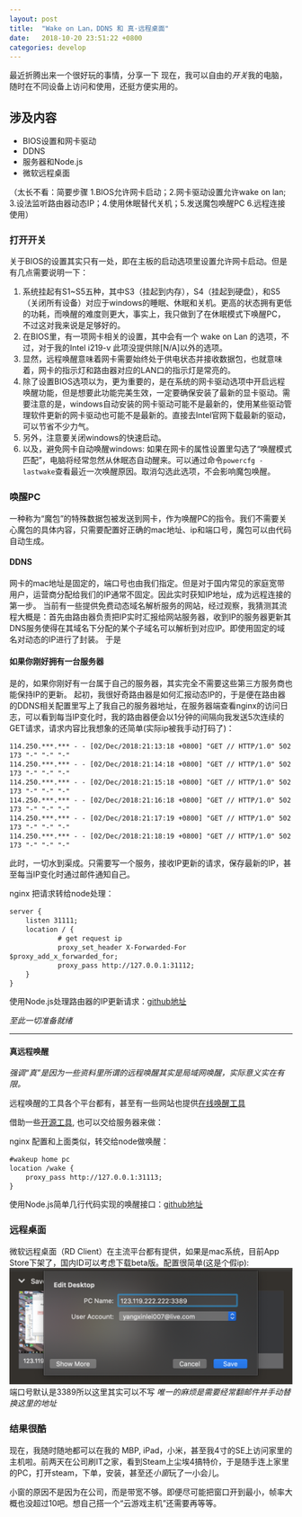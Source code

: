```yaml
---
layout: post
title:  "Wake on Lan，DDNS 和 真·远程桌面"
date:   2018-10-20 23:51:22 +0800
categories: develop
---
```


最近折腾出来一个很好玩的事情，分享一下
现在，我可以自由的*开关*我的电脑，随时在不同设备上访问和使用，还挺方便实用的。

## 涉及内容

* BIOS设置和网卡驱动
* DDNS
* 服务器和Node.js
* 微软远程桌面

（太长不看：简要步骤 1.BIOS允许网卡启动；2.网卡驱动设置允许wake on lan; 3.设法监听路由器动态IP；4.使用休眠替代关机；5.发送魔包唤醒PC 6.远程连接使用）

### 打开开关

关于BIOS的设置其实只有一处，即在主板的启动选项里设置允许网卡启动。但是有几点需要说明一下：
1. 系统挂起有S1~S5五种，其中S3（挂起到内存），S4（挂起到硬盘），和S5（关闭所有设备）对应于windows的睡眠、休眠和关机。更高的状态拥有更低的功耗，而唤醒的难度则更大，事实上，我只做到了在休眠模式下唤醒PC，不过这对我来说是足够好的。
2. 在BIOS里，有一项网卡相关的设置，其中会有一个 wake on Lan 的选项，不过，对于我的Intel i219-v 此项没提供除[N/A]以外的选项。
3. 显然，远程唤醒意味着网卡需要始终处于供电状态并接收数据包，也就意味着，网卡的指示灯和路由器对应的LAN口的指示灯是常亮的。
4. 除了设置BIOS选项以为，更为重要的，是在系统的网卡驱动选项中开启远程唤醒功能，但是想要此功能完美生效，一定要确保安装了最新的显卡驱动。需要注意的是，windows自动安装的网卡驱动可能不是最新的，使用某些驱动管理软件更新的网卡驱动也可能不是最新的。直接去Intel官网下载最新的驱动，可以节省不少力气。
5. 另外，注意要关闭windows的快速启动。
6. 以及，避免网卡自动唤醒windows:
如果在网卡的属性设置里勾选了“唤醒模式匹配”，电脑将经常忽然从休眠态自动醒来。可以通过命令`powercfg -lastwake`查看最近一次唤醒原因。取消勾选此选项，不会影响魔包唤醒。

### 唤醒PC

一种称为“魔包”的特殊数据包被发送到网卡，作为唤醒PC的指令。我们不需要关心魔包的具体内容，只需要配置好正确的mac地址、ip和端口号，魔包可以由代码自动生成。

#### DDNS

网卡的mac地址是固定的，端口号也由我们指定。但是对于国内常见的家庭宽带用户，运营商分配给我们的IP通常不固定。因此实时获知IP地址，成为远程连接的第一步。
当前有一些提供免费动态域名解析服务的网站，经过观察，我猜测其流程大概是：首先由路由器负责把IP实时汇报给网站服务器，收到IP的服务器更新其DNS服务使得在其域名下分配的某个子域名可以解析到对应IP。即使用固定的域名对动态的IP进行了封装。 
于是

#### 如果你刚好拥有一台服务器 

是的，如果你刚好有一台属于自己的服务器，其实完全不需要这些第三方服务商也能保持IP的更新。
起初，我很好奇路由器是如何汇报动态IP的，于是便在路由器的DDNS相关配置里写上了我自己的服务器地址，在服务器端查看nginx的访问日志，可以看到每当IP变化时，我的路由器便会以1分钟的间隔向我发送5次连续的GET请求，请求内容比我想象的还简单(实际ip被我手动打码了)：

```
114.250.***.*** - - [02/Dec/2018:21:13:18 +0800] "GET // HTTP/1.0" 502 173 "-" "-" "-"
114.250.***.*** - - [02/Dec/2018:21:14:18 +0800] "GET // HTTP/1.0" 502 173 "-" "-" "-"
114.250.***.*** - - [02/Dec/2018:21:15:18 +0800] "GET // HTTP/1.0" 502 173 "-" "-" "-"
114.250.***.*** - - [02/Dec/2018:21:16:18 +0800] "GET // HTTP/1.0" 502 173 "-" "-" "-"
114.250.***.*** - - [02/Dec/2018:21:17:19 +0800] "GET // HTTP/1.0" 502 173 "-" "-" "-"
114.250.***.*** - - [02/Dec/2018:21:18:19 +0800] "GET // HTTP/1.0" 502 173 "-" "-" "-"
```

此时，一切水到渠成。只需要写一个服务，接收IP更新的请求，保存最新的IP，甚至每当IP变化时通过邮件通知自己。

nginx 把请求转给node处理：

```
server {
    listen 31111;
    location / {
            # get request ip
            proxy_set_header X-Forwarded-For $proxy_add_x_forwarded_for;
            proxy_pass http://127.0.0.1:31112;
    }
}
```

使用Node.js处理路由器的IP更新请求：[github地址](https://github.com/YangXinlei/MyCloudPC/blob/master/ddns_report.js)

*至此一切准备就绪*

* * *

#### 真远程唤醒

*强调“真”是因为一些资料里所谓的远程唤醒其实是局域网唤醒，实际意义实在有限。*

远程唤醒的工具各个平台都有，甚至有一些网站也提供[在线唤醒工具](https://www.depicus.com/wake-on-lan/woli)

借助一些[开源工具](https://github.com/agnat/node_wake_on_lan), 也可以交给服务器来做：

nginx 配置和上面类似，转交给node做唤醒：

```
#wakeup home pc
location /wake {
    proxy_pass http://127.0.0.1:31113;
}
```

使用Node.js简单几行代码实现的唤醒接口：[github地址](https://github.com/YangXinlei/MyCloudPC/blob/master/wakeup.js)

### 远程桌面

微软远程桌面（RD Client）在主流平台都有提供，如果是mac系统，目前App Store下架了，国内ID可以考虑下载beta版。配置很简单(这是个假ip):
![RDConf](/src/images/20181020/RDConf.png)
端口号默认是3389所以这里其实可以不写
*唯一的麻烦是需要经常翻邮件并手动替换这里的地址*

### 结果很酷

现在，我随时随地都可以在我的 MBP, iPad，小米，甚至我4寸的SE上访问家里的主机啦。前两天在公司刷IT之家，看到Steam上尘埃4搞特价，于是随手连上家里的PC，打开steam，下单，安装，甚至还*小窗*玩了一小会儿。

小窗的原因不是因为在公司，而是带宽不够。即便尽可能把窗口开到最小，帧率大概也没超过10吧。想自己搭一个“云游戏主机”还需要再等等。
